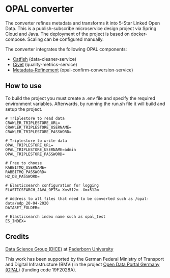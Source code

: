 # OPAL converter

The converter refines metadata and transforms it into 5-Star Linked Open Data. This is a publish-subscribe microservice design project via Spring Cloud and Java. The deployment of the project is based on docker-compose. Scaling can be configured manually. 

The converter integrates the following OPAL components:

- [Catfish](https://github.com/projekt-opal/catfish) (data-cleaner-service)
- [Civet](https://github.com/projekt-opal/civet) (quality-metrics-service)
- [Metadata-Refinement](https://github.com/projekt-opal/metadata-refinement) (opal-confirm-conversion-service)

## How to use

To build the project you must create a .env file and specify the required environment variables. Afterwards, by running the run.sh file it will build and setup the project. 

```
# Triplestore to read data
CRAWLER_TRIPLESTORE_URL=
CRAWLER_TRIPLESTORE_USERNAME=
CRAWLER_TRIPLESTORE_PASSWORD=

# Triplestore to write data
OPAL_TRIPLESTORE_URL=
OPAL_TRIPLESTORE_USERNAME=admin
OPAL_TRIPLESTORE_PASSWORD=

# Free to choose
RABBITMQ_USERNAME=
RABBITMQ_PASSWORD=
H2_DB_PASSWORD=

# Elasticsearch configuration for logging
ELASTICSEARCH_JAVA_OPTS=-Xms512m -Xmx512m

# Address to all files that need to be converted such as /opal-data/edp_20-04-2020
DATASET_FOLDER=

# Elasticsearch index name such as opal_test
ES_INDEX=
```

## Credits

[Data Science Group (DICE)](https://dice-research.org/) at [Paderborn University](https://www.uni-paderborn.de/)

This work has been supported by the German Federal Ministry of Transport and Digital Infrastructure (BMVI) in the project [Open Data Portal Germany (OPAL)](http://projekt-opal.de/) (funding code 19F2028A).

